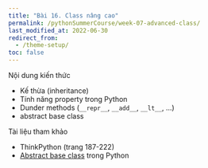 ```yaml
---
title: "Bài 16. Class nâng cao"
permalink: /pythonSummerCourse/week-07-advanced-class/
last_modified_at: 2022-06-30
redirect_from:
  - /theme-setup/
toc: false
---
```


Nội dung kiến thức
- Kế thừa (inheritance)
- Tính năng property trong Python
- Dunder methods (`__repr__`, `__add__`, `__lt__`, ...)
- abstract base class

Tài liệu tham khảo
- ThinkPython (trang 187-222)
- [Abstract base class](https://docs.python.org/3/library/abc.html) trong Python
